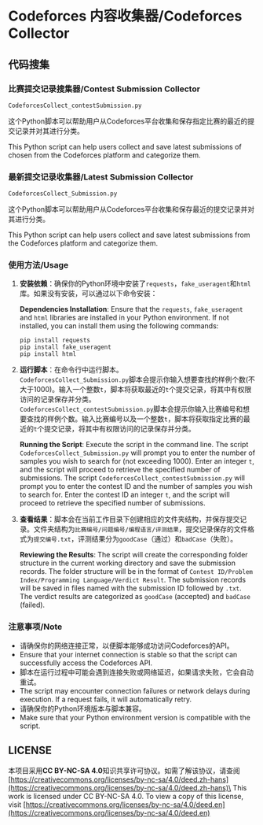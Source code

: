 # Codeforces 内容收集器/Codeforces Collector

## 代码搜集

### 比赛提交记录搜集器/Contest Submission Collector

`CodeforcesCollect_contestSubmission.py`

这个Python脚本可以帮助用户从Codeforces平台收集和保存指定比赛的最近的提交记录并对其进行分类。

This Python script can help users collect and save latest submissions of chosen from the Codeforces platform and categorize them.

### 最新提交记录收集器/Latest Submission Collector

`CodeforcesCollect_Submission.py`

这个Python脚本可以帮助用户从Codeforces平台收集和保存最近的提交记录并对其进行分类。

This Python script can help users collect and save latest submissions from the Codeforces platform and categorize them.

### 使用方法/Usage

1. **安装依赖**：确保你的Python环境中安装了`requests`，`fake_useragent`和`html`库。如果没有安装，可以通过以下命令安装：

   **Dependencies Installation**: Ensure that the `requests`, `fake_useragent` and `html` libraries are installed in your Python environment. If not installed, you can install them using the following commands:
   
   ```
   pip install requests
   pip install fake_useragent
   pip install html
   ```

3. **运行脚本**：在命令行中运行脚本。\
   `CodeforcesCollect_Submission.py`脚本会提示你输入想要查找的样例个数(不大于1000)。输入一个整数`t`，脚本将获取最近的`t`个提交记录，将其中有权限访问的记录保存并分类。\
   `CodeforcesCollect_contestSubmission.py`脚本会提示你输入比赛编号和想要查找的样例个数。输入比赛编号以及一个整数`t`，脚本将获取指定比赛的最近的`t`个提交记录，将其中有权限访问的记录保存并分类。

   **Running the Script**: Execute the script in the command line.
   The script `CodeforcesCollect_Submission.py` will prompt you to enter the number of samples you wish to search for (not exceeding 1000). Enter an integer `t`, and the script will proceed to retrieve the specified number of submissions.
   The script `CodeforcesCollect_contestSubmission.py` will prompt you to enter the contest ID and the number of samples you wish to search for. Enter the contest ID an integer `t`, and the script will proceed to retrieve the specified number of submissions.

5. **查看结果**：脚本会在当前工作目录下创建相应的文件夹结构，并保存提交记录。文件夹结构为`比赛编号/问题编号/编程语言/评测结果`，提交记录保存的文件格式为`提交编号.txt`，评测结果分为`goodCase`（通过）和`badCase`（失败）。

   **Reviewing the Results**: The script will create the corresponding folder structure in the current working directory and save the submission records. The folder structure will be in the format of `Contest ID/Problem Index/Programming Language/Verdict Result`. The submission records will be saved in files named with the submission ID followed by `.txt`. The verdict results are categorized as `goodCase` (accepted) and `badCase` (failed).

### 注意事项/Note

- 请确保你的网络连接正常，以便脚本能够成功访问Codeforces的API。
- Ensure that your internet connection is stable so that the script can successfully access the Codeforces API.
- 脚本在运行过程中可能会遇到连接失败或网络延迟，如果请求失败，它会自动重试。
- The script may encounter connection failures or network delays during execution. If a request fails, it will automatically retry.
- 请确保你的Python环境版本与脚本兼容。
- Make sure that your Python environment version is compatible with the script.

## LICENSE

本项目采用**CC BY-NC-SA 4.0**知识共享许可协议。如需了解该协议，请查阅[https://creativecommons.org/licenses/by-nc-sa/4.0/deed.zh-hans](https://creativecommons.org/licenses/by-nc-sa/4.0/deed.zh-hans)\
This work is licensed under CC BY-NC-SA 4.0. To view a copy of this license, visit [https://creativecommons.org/licenses/by-nc-sa/4.0/deed.en](https://creativecommons.org/licenses/by-nc-sa/4.0/deed.en)
